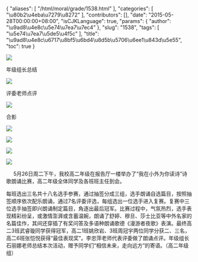 {
    "aliases": [
        "/html/moral/grade/1538.html"
    ],
    "categories": [
        "\u80b2\u4eba\u7279\u8272"
    ],
    "contributors": [],
    "date": "2015-05-28T00:00:00+08:00",
    "isCJKLanguage": true,
    "params": {
        "author": "\u9ad8\u4e8c\u5e74\u7ea7\u7ec4"
    },
    "slug": "1538",
    "tags": [
        "\u5e74\u7ea7\u5de5\u4f5c"
    ],
    "title": "\u9ad8\u4e8c\u6717\u8bf5\u6bd4\u8d5b\u5706\u6ee1\u843d\u5e55",
    "toc": true
}

![](https://cdn.tfls.online/mirror/full/ef8688a2570b159236d6d2fb95122411878ae22a.jpg)




年级组长总结




![](https://cdn.tfls.online/mirror/full/90559f99fd55ef1b85694e2c31be1a7753a4e441.jpg)




评委老师点评




![](https://cdn.tfls.online/mirror/full/03693f4d1d1c3f65ce3ca67e48e248e3123c653c.jpg)




合影




![](https://cdn.tfls.online/mirror/full/803bc92178e9abda6cc5e02e901c4148b0fb96a8.jpg)




![](https://cdn.tfls.online/mirror/full/27e9dc1e3f3e87a0ac90388b39402d3fb85030c1.jpg)




![](https://cdn.tfls.online/mirror/full/99aea37e1d245a493cf7ccabc9702997c3a9bdca.jpg)




![](https://cdn.tfls.online/mirror/full/a95af7a65b2e2deee7e152df2f363dd693b803af.jpg)




  





     5月26日周二下午，我校高二年级在报告厅一楼举办了“我在小外为你读诗”诗歌朗诵比赛，高二年级全体同学及各班班主任到会。




每班选出三名共十八名选手参赛，通过抽签分成三组，选手朗诵自选篇目，按照抽签顺序依次配乐朗诵，通过7名评委评选，每组选出一位选手进入复赛。复赛中三位选手抽签即兴朗诵制定篇目，角逐出最后冠军。比赛过程中，气氛热烈，选手表现精彩纷呈，或激情澎湃或含蓄温婉，朗诵了舒婷、穆旦、莎士比亚等中外名家的名篇佳作，其间还穿插了有奖问答及多语种朗诵歌德《漫游者夜歌》表演。最终高二3班武睿璇同学获得冠军，高二1班姚欣岩、3班周冠宇两位同学分获二、三名，高二6班张恺悦获得“最佳表现奖”。李忠萍老师代表评委做了朗诵点评。年级组长石丽娜老师总结本次活动，赠予同学们“相信未来，走向远方”的寄语。（高二年级组）




  



